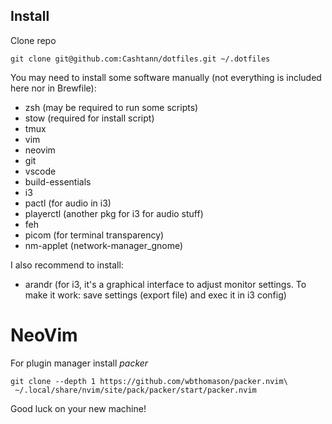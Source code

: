 ## Install
Clone repo
```
git clone git@github.com:Cashtann/dotfiles.git ~/.dotfiles
```



You may need to install some software manually (not everything is included here nor in Brewfile):
 - zsh (may be required to run some scripts)
 - stow (required for install script)
 - tmux
 - vim
 - neovim
 - git
 - vscode
 - build-essentials
 - i3
 - pactl (for audio in i3)
 - playerctl (another pkg for i3 for audio stuff)
 - feh
 - picom (for terminal transparency)
 - nm-applet (network-manager_gnome)


I also recommend to install:
 - arandr (for i3, it's a graphical interface to adjust monitor settings. To make it work: save settings (export file) and exec it in i3 config)

# NeoVim

For plugin manager install *packer*
```
git clone --depth 1 https://github.com/wbthomason/packer.nvim\
 ~/.local/share/nvim/site/pack/packer/start/packer.nvim
 ```

Good luck on your new machine!

